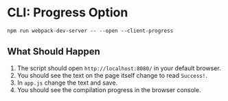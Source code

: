 # CLI: Progress Option

```shell
npm run webpack-dev-server -- --open --client-progress
```

## What Should Happen

1. The script should open `http://localhost:8080/` in your default browser.
2. You should see the text on the page itself change to read `Success!`.
3. In `app.js` change the text and save.
4. You should see the compilation progress in the browser console.
